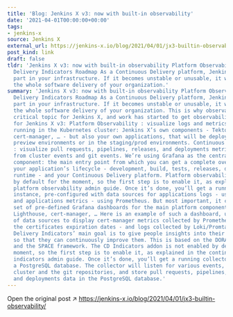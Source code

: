```yaml
---
title: 'Blog: Jenkins X v3: now with built-in observability'
date: '2021-04-01T00:00:00+00:00'
tags:
- jenkins-x
source: Jenkins X
external_url: https://jenkins-x.io/blog/2021/04/01/jx3-builtin-observability/
post_kind: link
draft: false
tldr: 'Jenkins X v3: now with built-in observability Platform Observability Continuous
  Delivery Indicators Roadmap As a Continuous Delivery platform, Jenkins X has a central
  part in your infrastructure. If it becomes unstable or unusable, it will impact
  the whole software delivery of your organization.'
summary: 'Jenkins X v3: now with built-in observability Platform Observability Continuous
  Delivery Indicators Roadmap As a Continuous Delivery platform, Jenkins X has a central
  part in your infrastructure. If it becomes unstable or unusable, it will impact
  the whole software delivery of your organization. This is why observability is a
  critical topic for Jenkins X, and work has started to get observability built-in
  for Jenkins X v3: Platform Observability : visualize logs and metrics for everything
  running in the Kubernetes cluster: Jenkins X’s own components - Tekton, Lighthouse,
  cert-manager, … - but also your own applications, that will be deployed either in
  preview environments or in the staging/prod environments. Continuous Delivery Indicators
  : visualize pull requests, pipelines, releases, and deployments metrics, collected
  from cluster events and git events. We’re using Grafana as the central visualization
  component: the main entry point from which you can get a complete overview of both
  your application’s lifecycle - development, build, tests, releases, deployments,
  runtime - and your Continuous Delivery platform. Platform observability is not enabled
  by default for the moment, so the first step is to enable it, as explained in the
  platform observability admin guide. Once it’s done, you’ll get a running Grafana
  instance, pre-configured with data sources for applications logs - using Loki -
  and applications metrics - using Prometheus. But most important, it comes with a
  set of pre-defined Grafana dashboards for the main platform components: Tekton,
  Lighthouse, cert-manager, … Here is an example of such a dashboard, using a mix
  of data sources to display cert-manager metrics collected by Prometheus - including
  the certificates expiration dates - and logs collected by Loki/Promtail: Continuous
  Delivery Indicators’ main goal is to give people insights into their workflows/processes
  so that they can continuously improve them. This is based on the DORA devops metrics
  and the SPACE framework. The CD Indicators addon is not enabled by default for the
  moment, so the first step is to enable it, as explained in the continuous delivery
  indicators admin guide. Once it’s done, you’ll get a running collector, along with
  a PostgreSQL database. The collector will listen for various events, both from the
  cluster and the git repositories, and store pull requests, pipelines, releases,
  and deployments data in the PostgreSQL database.'
---
```

Open the original post ↗ https://jenkins-x.io/blog/2021/04/01/jx3-builtin-observability/
